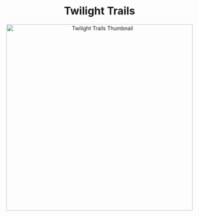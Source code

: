 <h1 align="center">
Twilight Trails
</h1>

<div align="center">
  <img width="500" src="https://github.com/B3WD/twilight-trails/assets/52963685/a593f395-1ec6-4de0-80c8-4c682d6c9b8f" alt="Twilight Trails Thumbnail">
</div>
